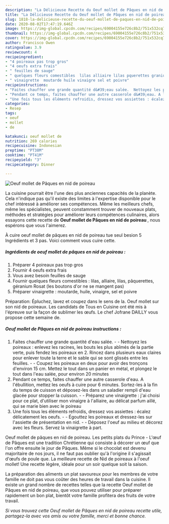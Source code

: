 ```yaml
---
description: "La Délicieuse Recette du Oeuf mollet de Pâques en nid de poireau"
title: "La Délicieuse Recette du Oeuf mollet de Pâques en nid de poireau"
slug: 1818-la-delicieuse-recette-du-oeuf-mollet-de-paques-en-nid-de-poireau
date: 2020-08-02T17:47:19.646Z
image: https://img-global.cpcdn.com/recipes/69004155e726c8b2/751x532cq70/oeuf-mollet-de-paques-en-nid-de-poireau-photo-principale-de-la-recette.jpg
thumbnail: https://img-global.cpcdn.com/recipes/69004155e726c8b2/751x532cq70/oeuf-mollet-de-paques-en-nid-de-poireau-photo-principale-de-la-recette.jpg
cover: https://img-global.cpcdn.com/recipes/69004155e726c8b2/751x532cq70/oeuf-mollet-de-paques-en-nid-de-poireau-photo-principale-de-la-recette.jpg
author: Francisco Owen
ratingvalue: 3.9
reviewcount: 4
recipeingredient:
- "4 poireaux pas trop gros"
- "4 oeufs extra frais"
- " feuilles de sauge"
- " quelques fleurs comestibles  lilas alliaire lilas pquerettes granium Rosat les boutons dor ne se mangent pas"
- " vinaigrette  moutarde huile vinaigre sel et poivre"
recipeinstructions:
- "Faites chauffer une grande quantité d&#39;eau salée.  Nettoyez les poireaux : enlevez les racines, les bouts les plus abîmés de la partie verte, puis fendez les poireaux en 2. Rincez dans plusieurs eaux claires pour enlever toute la terre et le sable qui se sont glissés entre les feuilles.  Coupez les poireaux en deux pour avoir des tronçons d&#39;environ 15 cm. Mettez le tout dans un panier en métal, et plongez le tout dans l&#39;eau salée, pour environ 20 minutes"
- "Pendant ce temps, faites chauffer une autre casserole d&#39;eau. A l&#39;ébullition, mettez les oeufs à cuire pour 6 minutes. Sortez-les à la fin du temps de cuisson et déposez-les dans un saladier rempli d&#39;eau glacée pour stopper la cuisson.  Préparez une vinaigrette : j&#39;ai choisi pour ce plat, d&#39;utiliser mon vinaigre à l&#39;alliaire, au délicat parfum aillé, qui se marie bien avec le poireau"
- "Une fois tous les éléments refroidis, dressez vos assiettes : écalez délicatement les oeufs.  Égouttez les poireaux et dressez-les sur l&#39;assiette de présentation en nid.  Déposez l&#39;oeuf au milieu et décorez avec les fleurs. Servez la vinaigrette à part."
categories:
- Resep
tags:
- oeuf
- mollet
- de

katakunci: oeuf mollet de 
nutrition: 269 calories
recipecuisine: Indonesian
preptime: "PT38M"
cooktime: "PT41M"
recipeyield: "3"
recipecategory: Dinner

---
```



![Oeuf mollet de Pâques en nid de poireau](https://img-global.cpcdn.com/recipes/69004155e726c8b2/751x532cq70/oeuf-mollet-de-paques-en-nid-de-poireau-photo-principale-de-la-recette.jpg)

La cuisine pourrait être l'une des plus anciennes capacités de la planète. Cela n'indique pas qu'il existe des limites à l'expertise disponible pour le chef intéressé à améliorer ses compétences. Même les meilleurs chefs, même les spécialistes, peuvent constamment trouver de nouveaux plats, méthodes et stratégies pour améliorer leurs compétences culinaires, alors essayons cette recette de <strong> Oeuf mollet de Pâques en nid de poireau </strong>, nous espérons que vous l'aimerez.

<!--inarticleads1-->

À cuire oeuf mollet de pâques en nid de poireau tue seul besion 5 Ingrédients et 3 pas. Voici comment vous cuire cette.

##### Ingrédients de oeuf mollet de pâques en nid de poireau :

1. Préparer 4 poireaux pas trop gros
1. Fournir 4 oeufs extra frais
1. Vous avez besoin  feuilles de sauge
1. Fournir  quelques fleurs comestibles : lilas, alliaire, lilas, pâquerettes, géranium Rosat (les boutons d&#39;or ne se mangent pas)
1. Préparer  vinaigrette : moutarde, huile, vinaigre, sel et poivre


Préparation: Épluchez, lavez et coupez dans le sens de la. Oeuf mollet sur son nid de poireaux. Les candidats de Tous en Cuisine ont été mis à l&#39;épreuve sur la façon de sublimer les œufs. Le chef Jofrane DAILLY vous propose cette semaine de. 

<!--inarticleads2-->

##### Oeuf mollet de Pâques en nid de poireau instructions :

1. Faites chauffer une grande quantité d&#39;eau salée. -  - Nettoyez les poireaux : enlevez les racines, les bouts les plus abîmés de la partie verte, puis fendez les poireaux en 2. Rincez dans plusieurs eaux claires pour enlever toute la terre et le sable qui se sont glissés entre les feuilles. -  - Coupez les poireaux en deux pour avoir des tronçons d&#39;environ 15 cm. Mettez le tout dans un panier en métal, et plongez le tout dans l&#39;eau salée, pour environ 20 minutes
1. Pendant ce temps, faites chauffer une autre casserole d&#39;eau. A l&#39;ébullition, mettez les oeufs à cuire pour 6 minutes. Sortez-les à la fin du temps de cuisson et déposez-les dans un saladier rempli d&#39;eau glacée pour stopper la cuisson. -  - Préparez une vinaigrette : j&#39;ai choisi pour ce plat, d&#39;utiliser mon vinaigre à l&#39;alliaire, au délicat parfum aillé, qui se marie bien avec le poireau
1. Une fois tous les éléments refroidis, dressez vos assiettes : écalez délicatement les oeufs. -  - Égouttez les poireaux et dressez-les sur l&#39;assiette de présentation en nid. -  - Déposez l&#39;oeuf au milieu et décorez avec les fleurs. Servez la vinaigrette à part.


Oeuf mollet de pâques en nid de poireau. Les petits plats du Prince - L&#39;œuf de Pâques est une tradition Chrétienne qui consiste à décorer un œuf que l&#39;on offre ensuite le jour de Pâques. Même si le chocolat est devenu majoritaire de nos jours, il ne faut pas oublier qu&#39;à l&#39;origine il s&#39;agissait d&#39;œufs de poule que. La meilleure recette de Nid de poireaux à l&#39;oeuf mollet! Une recette légère, idéale pour un soir quelque soit la saison. 

<!--inarticleads1-->

<p>
La préparation des aliments un plat savoureux pour les membres de votre famille ne doit pas vous coûter des heures de travail dans la cuisine. Il existe un grand nombre de recettes telles que la recette Oeuf mollet de Pâques en nid de poireau, que vous pouvez utiliser pour préparer rapidement un bon plat, bientôt votre famille profitera des fruits de votre travail.
</p>

<p>
<i>Si vous trouvez cette Oeuf mollet de Pâques en nid de poireau recette utile, partagez-la avec vos amis ou votre famille, merci et bonne chance.</i>
</p>
